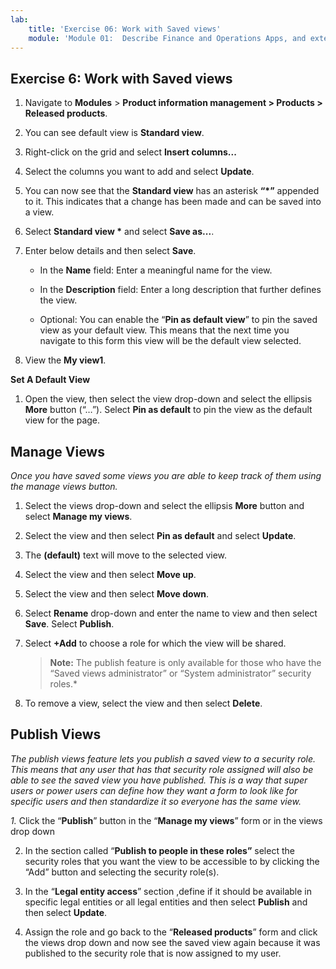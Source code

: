 ```yaml
---
lab:
    title: 'Exercise 06: Work with Saved views'
    module: 'Module 01:  Describe Finance and Operations Apps, and extend apps by using Microsoft Power Platform technologies'
---
```

## Exercise 6: Work with Saved views

1.  Navigate to **Modules** \> **Product information management \> Products \> Released products**. 

2.  You can see default view is **Standard view**.

3.  Right-click on the grid and select **Insert columns...**

4.  Select the columns you want to add and select **Update**.

5.  You can now see that the **Standard view** has an asterisk **“\*”** appended to it. This indicates that a change has been made and can be saved into a view. 

6.  Select **Standard view \*** and select **Save as...**.

7.  Enter below details and then select **Save**. 

    - In the **Name** field: Enter a meaningful name for the view. 

    - In the **Description** field: Enter a long description that further defines the view. 

    - Optional: You can enable the “**Pin as default view**” to pin the saved view as your default view. This means that the next time you navigate to this form this view will be the default view selected. 

8.  View the **My view1**.

**Set A Default View**

1. Open the view, then select the view drop-down and select the ellipsis **More** button (“…”). Select **Pin as default** to pin the view as the default view for the page. 

## Manage Views

*Once you have saved some views you are able to keep track of them using the manage views button.*

1.  Select the views drop-down and select the ellipsis **More** button and select **Manage my views**. 

2.  Select the view and then select **Pin as default** and select **Update**. 

3.  The **(default)** text will move to the selected view. 

4.  Select the view and then select **Move up**. 

5.  Select the view and then select **Move down**. 

6.  Select **Rename** drop-down and enter the name to view and then select **Save**. Select **Publish**. 

7.  Select **+Add** to choose a role for which the view will be shared. 

    > **Note:** The publish feature is only available for those who have the “Saved views administrator” or “System administrator” security roles.*

8.  To remove a view, select the view and then select **Delete**.


## Publish Views

*The publish views feature lets you publish a saved view to a security role. This means that any user that has that security role assigned will also be able to see the saved view you have published. This is a way that super users or power users can define how they want a form to look like for specific users and then standardize it so everyone has the same view.*

*1.* Click the “**Publish**” button in the “**Manage my views**” form or in the views drop down

2. In the section called “**Publish to people in these roles”** select the security roles that you want the view to be accessible to by clicking the “Add” button and selecting the security role(s).

3. In the “**Legal entity access**” section ,define if it should be available in specific legal entities or all legal entities and then select **Publish** and then select **Update**.

4. Assign the role and go back to the “**Released products**” form and click the views drop down and now see the saved view again because it was published to the security role that is now assigned to my user.


